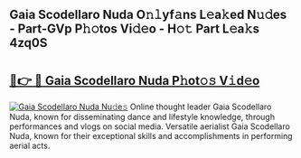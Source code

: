 ## Gaia Scodellaro Nuda O𝚗𝚕yf𝚊ns L𝚎a𝚔ed N𝚞𝚍es - Part-GVp P𝚑𝚘tos Vi𝚍𝚎o - H𝚘𝚝 Part L𝚎a𝚔s 4zq0S

# <h2><a href="http://kf0nah.oniu.top/?m=Gaia+Scodellaro+Nuda">🔗👉 🔴 Gaia Scodellaro Nuda P𝚑ot𝚘𝚜 V𝚒d𝚎o</a></h2>

[![Gaia Scodellaro Nuda Nu𝚍e𝚜](https://i.imgur.com/0qMVB7G.gif)](http://kf0nah.oniu.top/?m=Gaia+Scodellaro+Nuda)
Online thought leader Gaia Scodellaro Nuda, known for disseminating dance and lifestyle knowledge, through performances and vlogs on social media. Versatile aerialist Gaia Scodellaro Nuda, known for their exceptional skills and accomplishments in performing aerial acts.  
